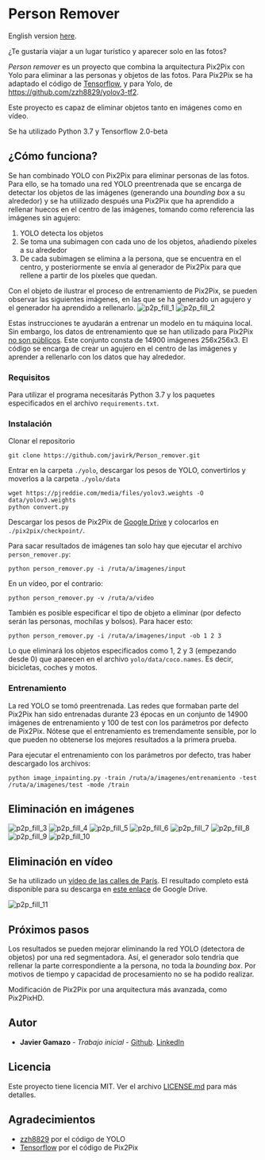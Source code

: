 # Person Remover

English version [here](README.md).

¿Te gustaría viajar a un lugar turístico y aparecer solo en las fotos?

_Person remover_ es un proyecto que combina la arquitectura Pix2Pix con Yolo para eliminar a las personas y objetos de 
las fotos. Para Pix2Pix se ha adaptado el código de [Tensorflow](https://www.tensorflow.org/beta/tutorials/generative/pix2pix), y
para Yolo, de https://github.com/zzh8829/yolov3-tf2.

Este proyecto es capaz de eliminar objetos tanto en imágenes como en vídeo.

Se ha utilizado Python 3.7 y Tensorflow 2.0-beta


## ¿Cómo funciona?

Se han combinado YOLO con Pix2Pix para eliminar personas de las fotos. Para ello, se ha tomado una red YOLO preentrenada
que se encarga de detectar los objetos de las imágenes (generando una _bounding box_ a su alrededor) y se ha utiilizado después 
una Pix2Pix que ha aprendido a rellenar huecos en el centro de las imágenes, tomando como referencia las imágenes sin agujero:
1. YOLO detecta los objetos
2. Se toma una subimagen con cada uno de los objetos, añadiendo píxeles a su alrededor
3. De cada subimagen se elimina a la persona, que se encuentra en el centro, y posteriormente se envía al generador de Pix2Pix para 
que rellene a partir de los píxeles que quedan.

Con el objeto de ilustrar el proceso de entrenamiento de Pix2Pix, se pueden observar las siguientes imágenes, en las que
se ha generado un agujero y el generador ha aprendido a rellenarlo.
![p2p_fill_1](https://github.com/javirk/Person_remover/blob/master/images_readme/fill_1.png)
![p2p_fill_2](https://github.com/javirk/Person_remover/blob/master/images_readme/fill_2.png)

Estas instrucciones te ayudarán a entrenar un modelo en tu máquina local. Sin embargo, los datos de entrenamiento que se han utilizado
para Pix2Pix [no son públicos](http://graphics.cs.cmu.edu/projects/whatMakesParis/). Este conjunto consta de 14900 imágenes
256x256x3. El código se encarga de crear un agujero en el centro de las imágenes y aprender a rellenarlo con los datos
que hay alrededor.

### Requisitos

Para utilizar el programa necesitarás Python 3.7 y los paquetes especificados en el archivo `requirements.txt`.

### Instalación

Clonar el repositorio
```
git clone https://github.com/javirk/Person_remover.git
```
Entrar en la carpeta `./yolo`, descargar los pesos de YOLO, convertirlos y moverlos a la carpeta `./yolo/data`
```
wget https://pjreddie.com/media/files/yolov3.weights -O data/yolov3.weights
python convert.py
```
Descargar los pesos de Pix2Pix de [Google Drive](https://drive.google.com/open?id=19VsarMcYRNPLTDr6b6ABJyY8JUeBueL8) y
colocarlos en `./pix2pix/checkpoint/`.

Para sacar resultados de imágenes tan solo hay que ejecutar el archivo `person_remover.py`:
```
python person_remover.py -i /ruta/a/imagenes/input
``` 

En un vídeo, por el contrario:
```
python person_remover.py -v /ruta/a/video
``` 

También es posible especificar el tipo de objeto a eliminar (por defecto serán las personas, mochilas y bolsos). Para hacer
esto:
```
python person_remover.py -i /ruta/a/imagenes/input -ob 1 2 3
``` 

Lo que eliminará los objetos especificados como 1, 2 y 3 (empezando desde 0) que aparecen en el archivo `yolo/data/coco.names`.
Es decir, bicicletas, coches y motos.

### Entrenamiento

La red YOLO se tomó preentrenada. Las redes que formaban parte del Pix2Pix han sido entrenadas durante 23 épocas en un
conjunto de 14900 imágenes de entrenamiento y 100 de test con los parámetros por defecto de Pix2Pix. Nótese que el entrenamiento
es tremendamente sensible, por lo que pueden no obtenerse los mejores resultados a la primera prueba.

Para ejecutar el entrenamiento con los parámetros por defecto, tras haber descargado los archivos:
```
python image_inpainting.py -train /ruta/a/imagenes/entrenamiento -test /ruta/a/imagenes/test -mode /train
```

## Eliminación en imágenes

![p2p_fill_3](https://github.com/javirk/Person_remover/blob/master/images_readme/Imagen6.png)
![p2p_fill_4](https://github.com/javirk/Person_remover/blob/master/images_readme/Imagen7.png)
![p2p_fill_5](https://github.com/javirk/Person_remover/blob/master/images_readme/Imagen1.png)
![p2p_fill_6](https://github.com/javirk/Person_remover/blob/master/images_readme/Imagen2.png)
![p2p_fill_7](https://github.com/javirk/Person_remover/blob/master/images_readme/Imagen3.png)
![p2p_fill_8](https://github.com/javirk/Person_remover/blob/master/images_readme/Imagen4.png)
![p2p_fill_9](https://github.com/javirk/Person_remover/blob/master/images_readme/Imagen5.png)
![p2p_fill_10](https://github.com/javirk/Person_remover/blob/master/images_readme/Imagen8.png)


## Eliminación en vídeo

Se ha utilizado un [vídeo de las calles de París](https://www.youtube.com/watch?v=_dRjY9gMcxE). El resultado completo está disponible
para su descarga en [este enlace](https://drive.google.com/open?id=1V0i64yh_b3aTlijVbfNEtYNLFiy30QjQ) de Google Drive.

![p2p_fill_11](https://github.com/javirk/Person_remover/blob/master/images_readme/GIF.gif)

## Próximos pasos

Los resultados se pueden mejorar eliminando la red YOLO (detectora de objetos) por una red segmentadora. Así, el generador 
solo tendria que rellenar la parte correspondiente a la persona, no toda la _bounding box_. Por motivos de tiempo y capacidad
de procesamiento no se ha podido realizar.

Modificación de Pix2Pix por una arquitectura más avanzada, como Pix2PixHD.

## Autor

* **Javier Gamazo** - *Trabajo inicial* - [Github](https://github.com/javirk). [LinkedIn](https://www.linkedin.com/in/javier-gamazo-tejero/)

## Licencia

Este proyecto tiene licencia MIT. Ver el archivo [LICENSE.md](LICENSE.md) para más detalles.

## Agradecimientos

* [zzh8829](https://github.com/zzh8829/yolov3-tf2) por el código de YOLO
* [Tensorflow](https://www.tensorflow.org/) por el código de Pix2Pix